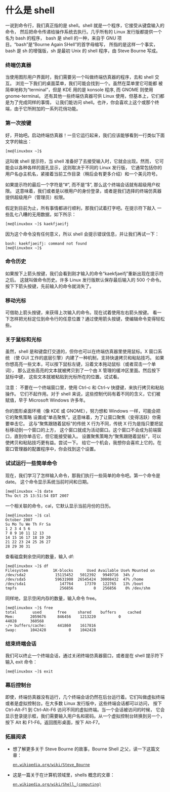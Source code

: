 # 什么是 shell

一说到命令行，我们真正指的是 shell。shell 就是一个程序，它接受从键盘输入的命令， 然后把命令传递给操作系统去执行。几乎所有的 Linux 发行版都提供一个名为 bash 的程序， bash 是 shell 的一种，来自于 GNU 项目。“bash”是“Bourne Again SHell”的首字母缩写， 所指的是这样一个事实，bash 是 sh 的增强版，sh 是最初 Unix 的 shell 程序，由 Steve Bourne 写成。

### 终端仿真器

当使用图形用户界面时，我们需要另一个叫做终端仿真器的程序，去和 shell 交互。 浏览一下我们的桌面菜单，我们可能会找到一个。虽然在菜单里它可能都 被简单地称为“terminal”，但是 KDE 用的是 konsole 程序, 而 GNOME 则使用 gnome-terminal。 还有其他一些终端仿真器可供 Linux 使用，但基本上，它们都是为了完成同样的事情， 让我们能访问 shell。也许，你会喜欢上这个或那个终端，由于它所附加的一系列花俏功能。

### 第一次按键

好，开始吧。启动终端仿真器！一旦它运行起来，我们应该能够看到一行类似下面文字的输出：

```
[me@linuxbox ~]$ 
```

这叫做 shell 提示符，当 shell 准备好了去接受输入时，它就会出现。然而， 它可能会以各种各样的面孔显示，这则取决于不同的 Linux 发行版， 它通常包括你的用户名@主机名，紧接着当前工作目录（稍后会有更多介绍）和一个美元符号。

如果提示符的最后一个字符是“#”, 而不是“$”, 那么这个终端会话就有超级用户权限。 这意味着，我们或者是以根用户的身份登录，或者是我们选择的终端仿真器提供超级用户（管理员）权限。

假定到目前为止，所有事情都进行顺利，那我们试着打字吧。在提示符下敲入 一些乱七八糟的无用数据，如下所示：

```
[me@linuxbox ~]$ kaekfjaeifj 
```

因为这个命令没有任何意义，所以 shell 会提示错误信息，并让我们再试一下：

```
bash: kaekfjaeifj: command not found
[me@linuxbox ~]$ 
```

### 命令历史

如果按下上箭头按键，我们会看到刚才输入的命令“kaekfjaeifj”重新出现在提示符之后。 这就叫做命令历史。许多 Linux 发行版默认保存最后输入的 500 个命令。 按下下箭头按键，先前输入的命令就消失了。

### 移动光标

可借助上箭头按键，来获得上次输入的命令。现在试着使用左右箭头按键。 看一下怎样把光标定位到命令行的任意位置？通过使用箭头按键，使编辑命令变得轻松些。

### 关于鼠标和光标

虽然，shell 是和键盘打交道的，但你也可以在终端仿真器里使用鼠标。X 窗口系统 （使 GUI 工作的底层引擎）内建了一种机制，支持快速拷贝和粘贴技巧。 如果你想高亮一些文本，可以按下鼠标左键，沿着文本拖动鼠标（或者双击一个单词）， 那么这些高亮的文本就被拷贝到了一个由 X 管理的缓冲区里面。然后按下鼠标中键， 这些文本就被粘贴到光标所在的位置。试试看。

注意： 不要在一个终端窗口里，使用 Ctrl-c 和 Ctrl-v 快捷键，来执行拷贝和粘贴操作。 它们不起作用。对于 shell 来说，这些控制代码有着不同的含义，它们被赋值，早于 Microsoft Windows 许多年。

你的图形桌面环境（像 KDE 或 GNOME），努力想和 Windows 一样，可能会把它的聚焦策略 设置成“单击聚焦”。这意味着，为了让窗口聚焦（变得活跃）你需要单击它。 这与“聚焦跟随着鼠标”的传统 X 行为不同，传统 X 行为是指只要把鼠标移动到一个窗口的上方， 这个窗口就成为活动窗口。这个窗口不会成为前端窗口，直到你单击它，但它能接受输入。 设置聚焦策略为“聚焦跟随着鼠标”，可以使拷贝和粘贴技巧更有益。尝试一下。 给它一个机会，我想你会喜欢上它的。在窗口管理器的配置程序中，你会找到这个设置。

### 试试运行一些简单命令

现在，我们学习了怎样输入命令，那我们执行一些简单的命令吧。第一个命令是 date。 这个命令显示系统当前时间和日期。

```
[me@linuxbox ~]$ date
Thu Oct 25 13:51:54 EDT 2007 
```

一个相关联的命令，cal，它默认显示当前月份的日历。

```
[me@linuxbox ~]$ cal
October 2007
Su Mo Tu We Th Fr Sa
1 2 3 4 5 6
7 8 9 10 11 12 13
14 15 16 17 18 19 20
21 22 23 24 25 26 27
28 29 30 31 
```

查看磁盘剩余空间的数量，输入 df:

```
[me@linuxbox ~]$ df
Filesystem           1K-blocks      Used Available Use% Mounted on
/dev/sda2             15115452   5012392   9949716  34% /
/dev/sda5             59631908  26545424  30008432  47% /home
/dev/sda1               147764     17370   122765   13% /boot
tmpfs                   256856         0   256856    0% /dev/shm 
```

同样地，显示空闲内存的数量，输入命令 free。

```
[me@linuxbox ~]$ free
total       used       free     shared    buffers     cached
Mem:       2059676     846456    1213220          0
44028      360568
-/+ buffers/cache:     441860    1617816
Swap:      1042428          0    1042428 
```

### 结束终端会话

我们可以终止一个终端会话，通过关闭终端仿真器窗口，或者是在 shell 提示符下输入 exit 命令：

```
[me@linuxbox ~]$ exit 
```

### 幕后控制台

即使，终端仿真器没有运行，几个终端会话仍然在后台运行着。它们叫做虚拟终端 或者是虚拟控制台。在大多数 Linux 发行版中，这些终端会话都可以访问， 按下 Ctrl-Alt-F1 到 Ctrl-Alt-F6 访问不同的虚拟终端。当一个会话被访问的时候， 它会显示登录提示框，我们需要输入用户名和密码。从一个虚拟控制台转换到另一个， 按下 Alt 和 F1-F6。返回图形桌面，按下 Alt-F7。

### 拓展阅读

*   想了解更多关于 Steve Bourne 的故事，Bourne Shell 之父，读一下这篇文章：

    [`en.wikipedia.org/wiki/Steve_Bourne`](http://en.wikipedia.org/wiki/Steve_Bourne)

*   这是一篇关于在计算机领域里，shells 概念的文章：

    [`en.wikipedia.org/wiki/Shell_(computing)`](http://en.wikipedia.org/wiki/Shell_(computing))